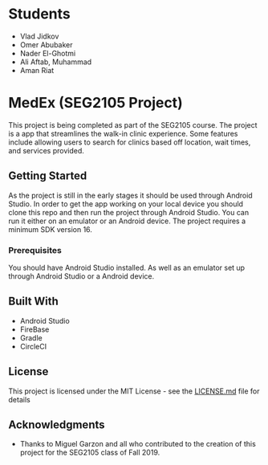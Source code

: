 # Students 

- Vlad Jidkov
- Omer Abubaker
- Nader El-Ghotmi
- Ali Aftab, Muhammad
- Aman Riat 

# MedEx (SEG2105 Project)

This project is being completed as part of the SEG2105 course. The project is a app that streamlines the walk-in clinic experience. Some features include allowing users to search for clinics based off location, wait times, and services provided.

## Getting Started

As the project is still in the early stages it should be used through Android Studio. In order to get the app working on your local device you should clone this repo and then run the project through Android Studio. You can run it either on an emulator or an Android device. The project requires a minimum SDK version 16. 

### Prerequisites

You should have Android Studio installed. As well as an emulator set up through Android Studio or a Android device.

## Built With

* Android Studio
* FireBase
* Gradle
* CircleCI

## License

This project is licensed under the MIT License - see the [LICENSE.md](LICENSE.md) file for details

## Acknowledgments

* Thanks to Miguel Garzon and all who contributed to the creation of this project for the SEG2105 class of Fall 2019.
